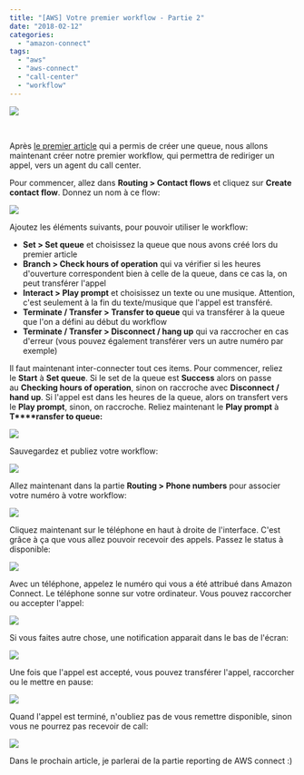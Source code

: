 ```yaml
---
title: "[AWS] Votre premier workflow - Partie 2"
date: "2018-02-12"
categories: 
  - "amazon-connect"
tags: 
  - "aws"
  - "aws-connect"
  - "call-center"
  - "workflow"
---
```


[![](https://cloudyjourney.fr/wp-content/uploads/2018/01/2000px-AmazonWebservices_Logo.svg_.png)](https://cloudyjourney.fr/wp-content/uploads/2018/01/2000px-AmazonWebservices_Logo.svg_.png)

 

Après [le premier article](https://cloudyjourney.fr/2018/01/30/aws-votre-premier-workflow-partie-1/) qui a permis de créer une queue, nous allons maintenant créer notre premier workflow, qui permettra de rediriger un appel, vers un agent du call center.

Pour commencer, allez dans **Routing > Contact flows** et cliquez sur **Create contact flow**. Donnez un nom à ce flow:

[![](https://cloudyjourney.fr/wp-content/uploads/2018/02/AWSConnectFlow01.png)](https://cloudyjourney.fr/wp-content/uploads/2018/02/AWSConnectFlow01.png)

Ajoutez les éléments suivants, pour pouvoir utiliser le workflow:

- **Set > Set queue** et choisissez la queue que nous avons créé lors du premier article
- **Branch > Check hours of operation** qui va vérifier si les heures d'ouverture correspondent bien à celle de la queue, dans ce cas la, on peut transférer l'appel
- **Interact > Play prompt** et choisissez un texte ou une musique. Attention, c'est seulement à la fin du texte/musique que l'appel est transféré.
- **Terminate / Transfer > Transfer to queue** qui va transférer à la queue que l'on a défini au début du workflow
- **Terminate / Transfer > Disconnect / hang up** qui va raccrocher en cas d'erreur (vous pouvez également transférer vers un autre numéro par exemple)

Il faut maintenant inter-connecter tout ces items. Pour commencer, reliez le **Start** à **Set queue**. Si le set de la queue est **Success** alors on passe au **Checking hours of operation**, sinon on raccroche avec **Disconnect / hand up**. Si l'appel est dans les heures de la queue, alors on transfert vers le **Play prompt**, sinon, on raccroche. Reliez maintenant le **Play prompt** à **T****ransfer to queue:**

[![](https://cloudyjourney.fr/wp-content/uploads/2018/02/AWSConnectFlow02-2.png)](https://cloudyjourney.fr/wp-content/uploads/2018/02/AWSConnectFlow02-2.png)

Sauvegardez et publiez votre workflow:

[![](https://cloudyjourney.fr/wp-content/uploads/2018/02/AWSConnectFlow03.png)](https://cloudyjourney.fr/wp-content/uploads/2018/02/AWSConnectFlow03.png)

Allez maintenant dans la partie **Routing > Phone numbers** pour associer votre numéro à votre workflow:

[![](https://cloudyjourney.fr/wp-content/uploads/2018/02/AWSConnectFlow04.png)](https://cloudyjourney.fr/wp-content/uploads/2018/02/AWSConnectFlow04.png)

Cliquez maintenant sur le téléphone en haut à droite de l'interface. C'est grâce à ça que vous allez pouvoir recevoir des appels. Passez le status à disponible:

[![](https://cloudyjourney.fr/wp-content/uploads/2018/02/AWSConnectFlow05-1.png)](https://cloudyjourney.fr/wp-content/uploads/2018/02/AWSConnectFlow05-1.png)

Avec un téléphone, appelez le numéro qui vous a été attribué dans Amazon Connect. Le téléphone sonne sur votre ordinateur. Vous pouvez raccorcher ou accepter l'appel:

[![](https://cloudyjourney.fr/wp-content/uploads/2018/02/AWSConnectFlow06.png)](https://cloudyjourney.fr/wp-content/uploads/2018/02/AWSConnectFlow06.png)

Si vous faites autre chose, une notification apparait dans le bas de l'écran:

[![](https://cloudyjourney.fr/wp-content/uploads/2018/02/AWSConnectFlow07.png)](https://cloudyjourney.fr/wp-content/uploads/2018/02/AWSConnectFlow07.png)

Une fois que l'appel est accepté, vous pouvez transférer l'appel, raccorcher ou le mettre en pause:

[![](https://cloudyjourney.fr/wp-content/uploads/2018/02/AWSConnectFlow08.png)](https://cloudyjourney.fr/wp-content/uploads/2018/02/AWSConnectFlow08.png)

Quand l'appel est terminé, n'oubliez pas de vous remettre disponible, sinon vous ne pourrez pas recevoir de call:

[![](https://cloudyjourney.fr/wp-content/uploads/2018/02/AWSConnectFlow09.png)](https://cloudyjourney.fr/wp-content/uploads/2018/02/AWSConnectFlow09.png)

Dans le prochain article, je parlerai de la partie reporting de AWS connect :)
